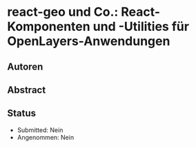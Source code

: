# react-geo und Co.: React-Komponenten und -Utilities für OpenLayers-Anwendungen

## Autoren

## Abstract

## Status

* Submitted: Nein
* Angenommen: Nein

